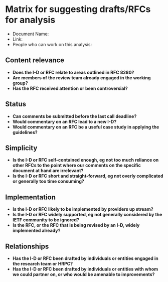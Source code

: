 # Matrix for suggesting drafts/RFCs for analysis

- Document Name:
- Link:
- People who can work on this analysis:


## Content relevance
- **Does the I-D or RFC relate to areas outlined in RFC 8280?**
- **Are members of the review team already engaged in the working group?**
- **Has the RFC received attention or been controversial?**

## Status
- **Can comments be submitted before the last call deadline?**
- **Would commentary on an RFC lead to a new I-D?**
- **Would commentary on an RFC be a useful case study in applying the guidelines?**

## Simplicity
- **Is the I-D or RFC self-contained enough, eg not too much reliance on
other RFCs to the point where our comments on the specific document at
hand are irrelevant?** 
- **Is the I-D or RFC short and straight-forward, eg not overly
complicated or generally too time consuming?**

## Implementation
- **Is the I-D or RFC likely to be implemented by providers up stream?**
- **Is the I-D or RFC widely supported, eg not generally considered by
the IETF community to be ignored?**
- **Is the RFC, or the RFC that is being revised by an I-D, widely
implemented already?**

## Relationships
- **Has the I-D or RFC been drafted by individuals or entities engaged
in the research team or HRPC?**
- **Has the I-D or RFC been drafted by individuals or entities with whom
we could partner on, or who would be amenable to improvements?**